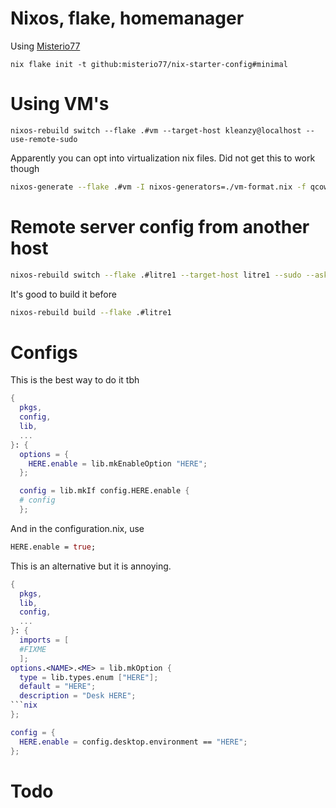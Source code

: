 # Nixos, flake, homemanager
Using [Misterio77](https://github.com/Misterio77/nix-starter-configs/blob/main/README.md)

```nix flake init -t github:misterio77/nix-starter-config#minimal```

# Using VM's
```
nixos-rebuild switch --flake .#vm --target-host kleanzy@localhost --use-remote-sudo
```
Apparently you can opt into virtualization nix files. Did not get this to work though
```bash
nixos-generate --flake .#vm -I nixos-generators=./vm-format.nix -f qcow
```
# Remote server config from another host
```bash
nixos-rebuild switch --flake .#litre1 --target-host litre1 --sudo --ask-sudo-password
```
It's good to build it before
```bash
nixos-rebuild build --flake .#litre1
```

# Configs
This is the best way to do it tbh
```nix
{
  pkgs,
  config,
  lib,
  ...
}: {
  options = {
    HERE.enable = lib.mkEnableOption "HERE";
  };

  config = lib.mkIf config.HERE.enable {
  # config
  };
```
And in the configuration.nix, use
```nix
HERE.enable = true;
```
This is an alternative but it is annoying.

```nix
{
  pkgs,
  lib,
  config,
  ...
}: {
  imports = [
  #FIXME
  ];
options.<NAME>.<ME> = lib.mkOption {
  type = lib.types.enum ["HERE"];
  default = "HERE";
  description = "Desk HERE";
```nix
};

config = {
  HERE.enable = config.desktop.environment == "HERE";
};
```
# Todo
